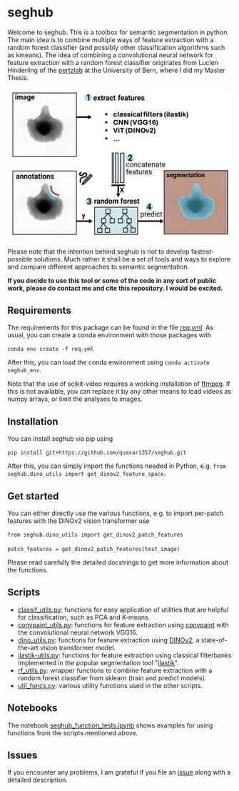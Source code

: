 # seghub

Welcome to seghub. This is a toolbox for semantic segmentation in python. The main idea is to combine multiple ways of feature extraction with a random forest classifier (and possibly other classification algorithms such as kmeans). The idea of combining a convolutional neural network for feature extraction with a random forest classifier originates from Lucien Hinderling of the [pertzlab](https://www.pertzlab.net/) at the University of Bern, where I did my Master Thesis.

![seghub_concept](docs/seghub_concept.png)

Please note that the intention behind seghub is not to develop fastest-possible solutions. Much rather it shall be a set of tools and ways to explore and compare different approaches to semantic segmentation.

**If you decide to use this tool or some of the code in any sort of public work, please do contact me and cite this repository. I would be excited.**

## Requirements

The requirements for this package can be found in the file [req.yml](./req.yml). As usual, you can create a conda environment with those packages with

    conda env create -f req.yml

After this, you can load the conda environment using `conda activate seghub_env`. 

Note that the use of scikit-video requires a working installation of [ffmpeg](https://ffmpeg.org/). If this is not available, you can replace it by any other means to load videos as numpy arrays, or limit the analyses to images.

## Installation
You can install seghub via pip using

    pip install git+https://github.com/quasar1357/seghub.git

After this, you can simply import the functions needed in Python, e.g. `from seghub.dino_utils import get_dinov2_feature_space`.

## Get started
You can either directly use the various functions, e.g. to import per-patch features with the DINOv2 vision transformer use

    from seghub.dino_utils import get_dinov2_patch_features

    patch_features = get_dinov2_patch_features(test_image)

Please read carefully the detailed docstrings to get more information about the functions.

## Scripts
- [classif_utils.py](./src/seghub/classif_utils.py): functions for easy application of utilities that are helpful for classification, such as PCA and K-means.
- [convpaint_utils.py](./src/seghub/convpaint_utils.py): functions for feature extraction using [convpaint](https://github.com/guiwitz/napari-convpaint/) with the convolutional neural network VGG16.
- [dino_utils.py](./src/seghub/dino_utils.py): functions for feature extraction using [DINOv2](https://github.com/facebookresearch/dinov2), a state-of-the-art vision transformer model.
- [ilastik-utils.py](./src/seghub/ilastik-utils.py): functions for feature extraction using classical filterbanks implemented in the popular segmentation tool "[ilastik](https://www.ilastik.org/)".
- [rf_utils.py](./src/seghub/rf_utils.py): wrapper functions to combine feature extraction with a random forest classifier from sklearn (train and predict models).
- [util_funcs.py](./src/seghub/util_funcs.py): various utility functions used in the other scripts.

## Notebooks
The notebook [seghub_function_tests.ipynb](./notebooks/seghub_function_tests.ipynb) shows examples for using functions from the scripts mentioned above.

## Issues
If you encounter any problems, I am grateful if you file an [issue](https://github.com/quasar1357/seghub/issues) along with a detailed description.

